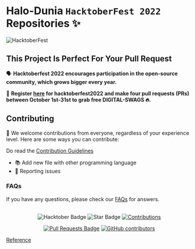 # Halo-Dunia `HacktoberFest 2022` Repositories ✨

![HacktoberFest](https://github.com/newridho/Halo-Dunia22/raw/main/.github/logo_hd.png)

## This Project Is Perfect For Your Pull Request

🗣 **Hacktoberfest 2022 encourages participation in the open-source community, which grows bigger every year.**

📢 **Register [here](https://hacktoberfest2023.digitalocean.com) for hacktoberfest2022 and make four pull requests (PRs) between October 1st-31st to grab free DIGITAL-SWAGS 🔥.**

## Contributing

🎉 We welcome contributions from everyone, regardless of your experience level. Here are some ways you can contribute:

Do read the [Contribution Guidelines](/CONTRIBUTING.md)

- 📚 Add new file with other programming language
- 🐞 Reporting issues

### FAQs

If you have any questions, please check our [FAQs](Faqs.md) for answers.

<br>
<div align="center">

<img src="https://img.shields.io/badge/hacktoberfest2023--blueviolet" alt="Hacktober Badge"/>
 <img src="https://img.shields.io/static/v1?label=%F0%9F%8C%9F&message=If%20Useful&style=style=flat&color=BC4E99" alt="Star Badge"/>
 <a href="https://github.com/newridho" ><img src="https://img.shields.io/badge/Contributions-welcome-violet.svg?style=flat&logo=git" alt="Contributions" /></a>

<a href="https://github.com/newridho/Halo-Dunia22/pulls"><img src="https://img.shields.io/github/issues-pr/newridho/Halo-Dunia22" alt="Pull Requests Badge"/></a>
<a href="https://github.com/newridho/Halo-Dunia22/graphs/contributors"><img alt="GitHub contributors" src="https://img.shields.io/github/contributors/newridho/Halo-Dunia22?color=2b9348"></a>

</div>

[Reference](https://github.com/ossamamehmood/Hacktoberfest2023/blob/main/README.md)
